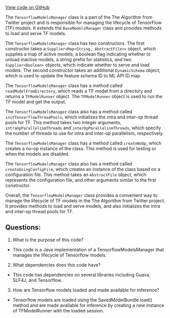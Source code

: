[View code on GitHub](https://github.com/misbahsy/the-algorithm/src/java/com/twitter/search/common/util/ml/tensorflow_engine/TensorflowModelsManager.java)

The `TensorflowModelsManager` class is a part of the The Algorithm from Twitter project and is responsible for managing the lifecycle of TensorFlow (TF) models. It extends the `BaseModelsManager` class and provides methods to load and serve TF models. 

The `TensorflowModelsManager` class has two constructors. The first constructor takes a `Supplier<Map<String, AbstractFile>>` object, which supplies a map of active models, a boolean flag indicating whether to unload inactive models, a string prefix for statistics, and two `Supplier<Boolean>` objects, which indicate whether to serve and load models. The second constructor takes an additional `DynamicSchema` object, which is used to update the feature schema ID to ML API ID map. 

The `TensorflowModelsManager` class has a method called `readModelFromDirectory`, which reads a TF model from a directory and returns a `TFModelRunner` object. The `TFModelRunner` object is used to run the TF model and get the output. 

The `TensorflowModelsManager` class also has a method called `initTensorflowThreadPools`, which initializes the intra and inter-op thread pools for TF. This method takes two integer arguments, `intraOpParallelismThreads` and `interOpParallelismThreads`, which specify the number of threads to use for intra and inter-op parallelism, respectively. 

The `TensorflowModelsManager` class has a method called `createNoOp`, which creates a no-op instance of the class. This method is used for testing or when the models are disabled. 

The `TensorflowModelsManager` class also has a method called `createUsingConfigFile`, which creates an instance of the class based on a configuration file. This method takes an `AbstractFile` object, which represents the configuration file, and other arguments similar to the first constructor. 

Overall, the `TensorflowModelsManager` class provides a convenient way to manage the lifecycle of TF models in the The Algorithm from Twitter project. It provides methods to load and serve models, and also initializes the intra and inter-op thread pools for TF.
## Questions: 
 1. What is the purpose of this code?
- This code is a Java implementation of a TensorflowModelsManager that manages the lifecycle of Tensorflow models.

2. What dependencies does this code have?
- This code has dependencies on several libraries including Guava, SLF4J, and Tensorflow.

3. How are Tensorflow models loaded and made available for inference?
- Tensorflow models are loaded using the SavedModelBundle.load() method and are made available for inference by creating a new instance of TFModelRunner with the loaded session.